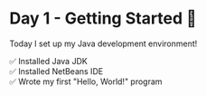 # Day 1 - Getting Started 🚀

Today I set up my Java development environment!

✅ Installed Java JDK  
✅ Installed NetBeans IDE  
✅ Wrote my first "Hello, World!" program
